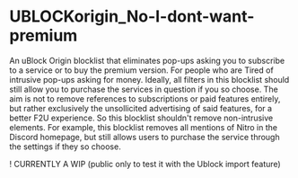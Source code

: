 # UBLOCKorigin_No-I-dont-want-premium
An uBlock Origin blocklist that eliminates pop-ups asking you to subscribe to a service or to buy the premium version. For people who are Tired of intrusive pop-ups asking for money.
Ideally, all filters in this blocklist should still allow you to purchase the services in question if you so choose. The aim is not to remove references to subscriptions or paid features entirely, but rather exclusively the unsollicited advertising of said features, for a better F2U experience. So this blocklist shouldn't remove non-intrusive elements. For example, this blocklist removes all mentions of Nitro in the Discord homepage, but still allows users to purchase the service through the settings if they so choose.

! CURRENTLY A WIP (public only to test it with the Ublock import feature)
